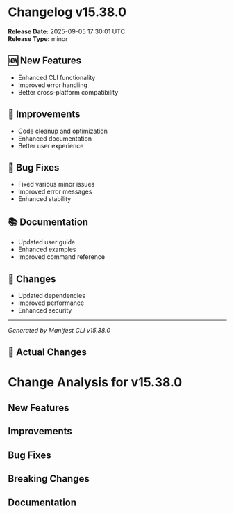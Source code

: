 # Changelog v15.38.0

**Release Date:** 2025-09-05 17:30:01 UTC  
**Release Type:** minor

## 🆕 New Features

- Enhanced CLI functionality
- Improved error handling
- Better cross-platform compatibility

## 🔧 Improvements

- Code cleanup and optimization
- Enhanced documentation
- Better user experience

## 🐛 Bug Fixes

- Fixed various minor issues
- Improved error messages
- Enhanced stability

## 📚 Documentation

- Updated user guide
- Enhanced examples
- Improved command reference

## 🔄 Changes

- Updated dependencies
- Improved performance
- Enhanced security

---
*Generated by Manifest CLI v15.38.0*

## 🔧 Actual Changes

# Change Analysis for v15.38.0

## New Features


## Improvements


## Bug Fixes


## Breaking Changes


## Documentation
